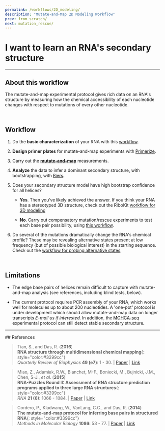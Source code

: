 ```yaml
---
permalink: /workflows/2D_modeling/
description: "Mutate-and-Map 2D Modeling Workflow"
prev: from_scratch/
next: mutation_rescue/
---
```


# I want to learn an RNA's secondary structure

<hr/>

## About this workflow

The mutate-and-map experimental protocol gives rich data on an RNA's structure by measuring how the chemical accessibility of each nucleotide changes with respect to mutations of every other nucleotide.

<br/>

## Workflow

1. Do the **basic characterization** of your RNA with this [workflow](/workflows/2D_modeling/). 

2. **Design primer plates** for mutate-and-map experiments with [Primerize](/Primerize/).

3. Carry out the **[mutate-and-map](/protocol/)** measurements.  
4. **Analyze** the data to infer a dominant secondary structure, with bootstrapping, with [Biers](/Biers/).

5. Does your secondary structure model have high bootstrap confidence for all helices? 

    + __Yes__. Then you've likely achieved the answer. If you think your RNA has a stereotyped 3D structure, check out the RiboKit [workflow for 3D modeling](/workflows/3D_modeling/)

    + __No__. Carry out compensatory mutation/rescue experiments to test each base pair possibility, using [this workflow](/workflows/mutation_rescue/).

6. Do several of the mutations dramatically change the RNA's chemical profile?  These may be revealing alternative states present at low frequency (but of possible biological interest) in the starting sequence. Check out the [workflow for probing alternative states](/workflows/alternative_states/)

<br/>

## Limitations

+ The edge base pairs of helices remain difficult to capture with mutate-and-map analysis (see references, including blind tests, below).  

+ The current protocol requires PCR assembly of your RNA, which works well for molecules up to about 200 nucleotides. A 'one-pot' protocol is under development which should allow mutate-and-map data on longer transcripts *E-mail us if interested.* In addition, the [MOHCA-seq](/workflows/3D_modeling/) experimental protocol can still detect stable secondary structure.

<hr/>
## References

>Tian, S., and Das, R. (**2016**)<br/>
>**RNA structure through multidimensional chemical mapping**{: style="color:#3399cc"}<br/>
>*Quarterly Review of Biophysics* **49 (e7)**: 1 - 30. | [Paper](https://daslab.stanford.edu/site_data/pub_pdf/2016_Tian_QRB.pdf) | [Link](http://journals.cambridge.org/action/displayAbstract?fromPage=online&aid=10242118&fulltextType=RV&fileId=S0033583516000020)

>Miao, Z., Adamiak, R.W., Blanchet, M-F., Boniecki, M., Bujnicki, J.M., Chen, S-J., _et al._ (**2015**) <br/>
>**RNA-Puzzles Round II: Assessment of RNA structure prediction programs applied to three large RNA structures**{: style="color:#3399cc"}<br/>
>*RNA* **21 (6)**: 1066 - 1084. | [Paper](https://daslab.stanford.edu/site_data/pub_pdf/2015_Miao_RNA.pdf) | [Link](http://rnajournal.cshlp.org/content/21/6/1066)

>Cordero, P., Kladwang, W., VanLang, C.C., and Das, R. (**2014**) <br/>
>**The mutate-and-map protocol for inferring base pairs in structured RNA**{: style="color:#3399cc"}<br/>
>*Methods in Molecular Biology* **1086**: 53 - 77. | [Paper](https://daslab.stanford.edu/site_data/pub_pdf/2014_Cordero_MIMB.pdf) | [Link](http://link.springer.com/protocol/10.1007%2F978-1-62703-667-2_4)

